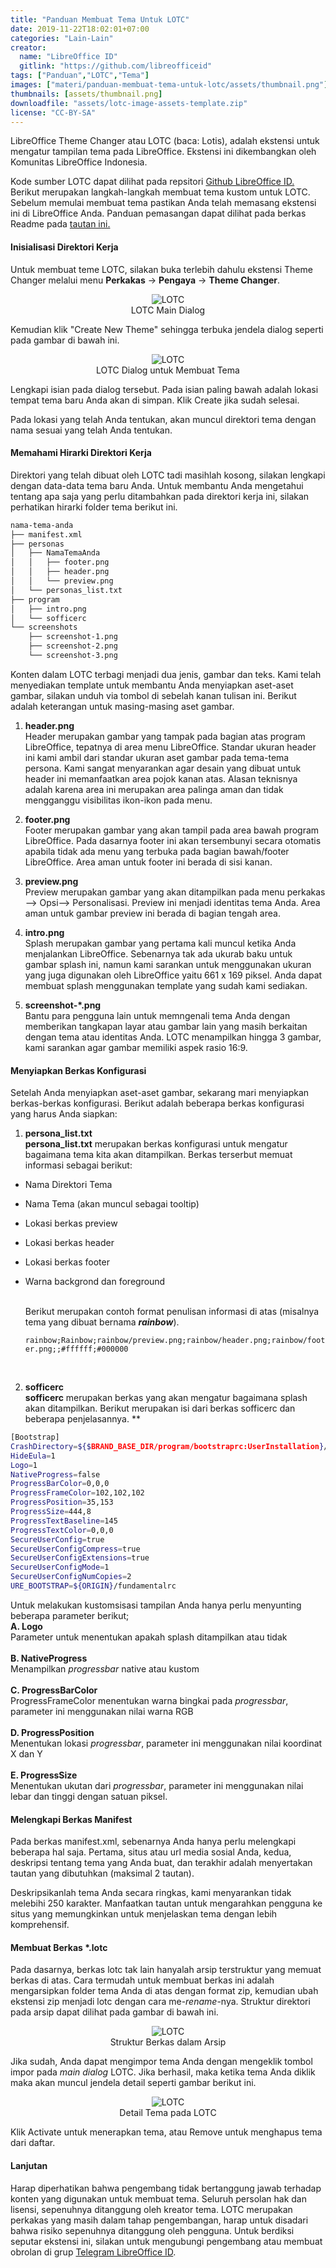 ```yaml
---
title: "Panduan Membuat Tema Untuk LOTC"
date: 2019-11-22T18:02:01+07:00
categories: "Lain-Lain"
creator: 
  name: "LibreOffice ID"
  gitlink: "https://github.com/libreofficeid"
tags: ["Panduan","LOTC","Tema"]
images: ["materi/panduan-membuat-tema-untuk-lotc/assets/thumbnail.png"]
thumbnails: [assets/thumbnail.png]
downloadfile: "assets/lotc-image-assets-template.zip"
license: "CC-BY-SA"
---
```

LibreOffice Theme Changer atau LOTC (baca: Lotis), adalah ekstensi untuk mengatur tampilan tema pada LibreOffice. Ekstensi ini dikembangkan oleh Komunitas LibreOffice Indonesia.<!--more-->

Kode sumber LOTC dapat dilihat pada repsitori [Github LibreOffice ID.](https://github.com/libreofficeid/LO-TC-GUI) Berikut merupakan langkah-langkah membuat tema kustom untuk LOTC. Sebelum memulai membuat tema pastikan Anda telah memasang ekstensi ini di LibreOffice Anda. Panduan pemasangan dapat dilihat pada berkas Readme pada [tautan ini.](https://github.com/libreofficeid/LO-TC-GUI)

#### Inisialisasi Direktori Kerja

Untuk membuat teme LOTC, silakan buka terlebih dahulu ekstensi Theme Changer melalui menu **Perkakas** -> **Pengaya** -> **Theme Changer**. 


<p align="center">
<img src="assets/lotc-main.png" style="max-width:80%;" alt="LOTC">
<br>LOTC Main Dialog
</p>

Kemudian klik "Create New Theme" sehingga terbuka jendela dialog seperti pada gambar di bawah ini.

<p align="center">
<img src="assets/lotc-create.png" style="max-width:80%;" alt="LOTC">
<br>LOTC Dialog untuk Membuat Tema
</p>

Lengkapi isian pada dialog tersebut. Pada isian paling bawah adalah lokasi tempat tema baru Anda akan di simpan. Klik Create jika sudah selesai.

Pada lokasi yang telah Anda tentukan, akan muncul direktori tema dengan nama sesuai yang telah Anda tentukan. 

#### Memahami Hirarki Direktori Kerja

Direktori yang telah dibuat oleh LOTC tadi masihlah kosong, silakan lengkapi dengan data-data tema baru Anda. Untuk membantu Anda mengetahui tentang apa saja yang perlu ditambahkan pada direktori kerja ini, silakan perhatikan hirarki folder tema berikut ini.

```bash
nama-tema-anda
├── manifest.xml
├── personas
│   ├── NamaTemaAnda
│   │   ├── footer.png
│   │   ├── header.png
│   │   └── preview.png
│   └── personas_list.txt
├── program
│   ├── intro.png
│   └── sofficerc
└── screenshots
    ├── screenshot-1.png
    ├── screenshot-2.png
    └── screenshot-3.png
```

Konten dalam LOTC terbagi menjadi dua jenis, gambar dan teks. Kami telah menyediakan template untuk membantu Anda menyiapkan aset-aset gambar, silakan unduh via tombol di sebelah kanan tulisan ini. Berikut adalah keterangan untuk masing-masing aset gambar.

1. **header.png** <br>
Header merupakan gambar yang tampak pada bagian atas program LibreOffice, tepatnya di area menu LibreOffice. Standar ukuran header ini kami ambil dari standar ukuran aset gambar pada tema-tema persona. Kami sangat menyarankan agar desain yang dibuat untuk header ini memanfaatkan area pojok kanan atas. Alasan teknisnya adalah karena area ini merupakan area palinga aman dan tidak mengganggu visibilitas ikon-ikon pada menu.

2. **footer.png** <br>
Footer merupakan gambar yang akan tampil pada area bawah program LibreOffice. Pada dasarnya footer ini akan tersembunyi secara otomatis apabila tidak ada menu yang terbuka pada bagian bawah/footer LibreOffice. Area aman untuk footer ini berada di sisi kanan.

3. **preview.png** <br>
Preview merupakan gambar yang akan ditampilkan pada menu perkakas --> Opsi--> Personalisasi. Preview ini menjadi identitas tema Anda. Area aman untuk gambar preview ini berada di bagian tengah area. 

4. **intro.png** <br>
Splash merupakan gambar yang pertama kali muncul ketika Anda menjalankan LibreOffice. Sebenarnya tak ada ukurab baku untuk gambar splash ini, namun kami sarankan untuk menggunakan ukuran yang juga digunakan oleh LibreOffice yaitu 661 x 169 piksel. Anda dapat membuat splash menggunakan template yang sudah kami sediakan.

5. **screenshot-*.png** <br>
Bantu para pengguna lain untuk memngenali tema Anda dengan memberikan tangkapan layar atau gambar lain yang masih berkaitan dengan tema atau identitas Anda. LOTC menampilkan hingga 3 gambar, kami sarankan agar gambar memiliki aspek rasio 16:9.

#### Menyiapkan Berkas Konfigurasi

Setelah Anda menyiapkan aset-aset gambar, sekarang mari menyiapkan berkas-berkas konfigurasi. Berikut adalah beberapa berkas konfigurasi yang harus Anda siapkan:

1. **persona_list.txt** <br>
**persona_list.txt** merupakan berkas konfigurasi untuk mengatur bagaimana tema kita akan ditampilkan. Berkas terserbut memuat informasi sebagai berikut:
 - Nama Direktori Tema <br>
 - Nama Tema (akan muncul sebagai tooltip)<br>
 - Lokasi berkas preview<br>
 - Lokasi berkas header<br>
 - Lokasi berkas footer<br>
 - Warna backgrond dan foreground<br><br>

    Berikut merupakan contoh format penulisan informasi di atas (misalnya tema yang dibuat bernama ***rainbow***). 


    `rainbow;Rainbow;rainbow/preview.png;rainbow/header.png;rainbow/footer.png;;#ffffff;#000000`
<br>

2. **sofficerc**<br>
**sofficerc** merupakan berkas yang akan mengatur bagaimana splash akan ditampilkan. Berikut merupakan isi dari berkas sofficerc dan beberapa penjelasannya.
** 
```bash
[Bootstrap]
CrashDirectory=${$BRAND_BASE_DIR/program/bootstraprc:UserInstallation}/crash
HideEula=1
Logo=1
NativeProgress=false
ProgressBarColor=0,0,0
ProgressFrameColor=102,102,102
ProgressPosition=35,153
ProgressSize=444,8
ProgressTextBaseline=145
ProgressTextColor=0,0,0
SecureUserConfig=true
SecureUserConfigCompress=true
SecureUserConfigExtensions=true
SecureUserConfigMode=1
SecureUserConfigNumCopies=2
URE_BOOTSTRAP=${ORIGIN}/fundamentalrc
```
Untuk melakukan kustomsisasi tampilan Anda hanya perlu menyunting beberapa parameter berikut;<br>
**A. Logo**<br>
Parameter untuk menentukan apakah splash ditampilkan atau tidak<br><br>
**B. NativeProgress**<br>
Menampilkan *progressbar* native atau kustom<br><br>
**C. ProgressBarColor**<br>
ProgressFrameColor menentukan warna bingkai pada *progressbar*, parameter ini menggunakan nilai warna RGB<br><br>
**D. ProgressPosition**<br>
Menentukan lokasi *progressbar*, parameter ini menggunakan nilai koordinat X dan Y <br><br>
**E. ProgressSize**<br>
Menentukan ukutan dari *progressbar*, parameter ini menggunakan nilai lebar dan tinggi dengan satuan piksel.

#### Melengkapi Berkas Manifest

Pada berkas manifest.xml, sebenarnya Anda hanya perlu melengkapi beberapa hal saja. Pertama, situs atau url media sosial Anda, kedua, deskripsi tentang tema yang Anda buat, dan terakhir adalah menyertakan tautan yang dibutuhkan (maksimal 2 tautan).

Deskripsikanlah tema Anda secara ringkas, kami menyarankan tidak melebihi 250 karakter. Manfaatkan tautan untuk mengarahkan pengguna ke situs yang memungkinkan untuk menjelaskan tema dengan lebih komprehensif.

#### Membuat Berkas *.lotc

Pada dasarnya, berkas lotc tak lain hanyalah arsip terstruktur yang memuat berkas di atas. Cara termudah untuk membuat berkas ini adalah mengarsipkan folder tema Anda di atas dengan format zip, kemudian ubah ekstensi zip menjadi lotc dengan cara me-*rename*-nya. Struktur direktori pada arsip dapat dilihat pada gambar di bawah ini.

<p align="center">
<img src="assets/lotc-archive.png" style="max-width:80%;" alt="LOTC">
<br>Struktur Berkas dalam Arsip
</p>

Jika sudah, Anda dapat mengimpor tema Anda dengan mengeklik tombol impor pada *main dialog*  LOTC. Jika berhasil, maka ketika tema Anda diklik maka akan muncul jendela detail seperti gambar berikut ini.

<p align="center">
<img src="assets/lotc-details.png" style="max-width:80%;" alt="LOTC">
<br>Detail Tema pada LOTC
</p>

Klik Activate untuk menerapkan tema, atau Remove untuk menghapus tema dari daftar.

#### Lanjutan
Harap diperhatikan bahwa pengembang tidak bertanggung jawab terhadap konten yang digunakan untuk membuat tema. Seluruh persolan hak dan lisensi, sepenuhnya ditanggung oleh kreator tema. LOTC merupakan perkakas yang masih dalam tahap pengembangan, harap untuk disadari bahwa risiko sepenuhnya ditanggung oleh pengguna. Untuk berdiksi seputar ekstensi ini, silakan untuk mengubungi pengembang atau membuat obrolan di grup [Telegram LibreOffice ID](https://t.me/libreofficeid).

